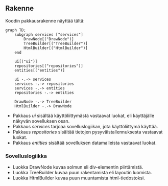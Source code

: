 ## Rakenne

Koodin pakkausrakenne näyttää tältä:

```mermaid
graph TD;
    subgraph services ["services"]
        DrawNode[("DrawNode")]
        TreeBuilder[("TreeBuilder")]
        HtmlBuilder[("HtmlBuilder")]
    end

    ui[("ui")]
    repositories[("repositories")]
    entities[("entities")]

    ui -.-> services
    services -.-> repositories
    services -.-> entities
    repositories -.-> entities

    DrawNode -.-> TreeBuilder
    HtmlBuilder -.-> DrawNode
```

- Pakkaus _ui_ sisältää käyttöliittymästä vastaavat luokat, eli käyttäjälle näkyvän sovelluksen osan.
- Pakkaus _services_ tarjoaa sovelluslogiikan, jota käyttöliittymä käyttää.
- Pakkaus _repositories_ sisältää tietojen pysyväistallennuksesta vastaavat luokat.
- Pakkaus _entities_ sisältää sovelluksen datamalleista vastaavat luokat.

### Sovelluslogiikka

- Luokka DrawNode kuvaa solmun eli div-elementin piirtämistä.
- Luokka TreeBuilder kuvaa puun rakentamista eli layoutin luomista.
- Luokka HtmlBuilder kuvaa puun muuntamista html-tiedostoksi. 
